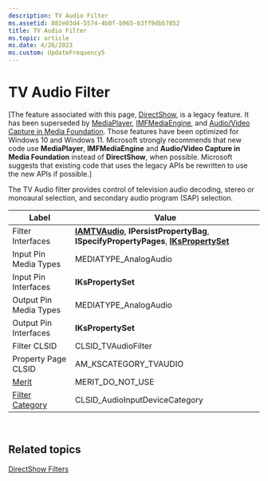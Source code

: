 ```yaml
---
description: TV Audio Filter
ms.assetid: 882e03d4-5574-4b0f-b965-63ff9dbb7852
title: TV Audio Filter
ms.topic: article
ms.date: 4/26/2023
ms.custom: UpdateFrequency5
---
```


# TV Audio Filter

\[The feature associated with this page, [DirectShow](/windows/win32/directshow/directshow), is a legacy feature. It has been superseded by [MediaPlayer](/uwp/api/Windows.Media.Playback.MediaPlayer), [IMFMediaEngine](/windows/win32/api/mfmediaengine/nn-mfmediaengine-imfmediaengine), and [Audio/Video Capture in Media Foundation](windows/win32/medfound/audio-video-capture-in-media-foundation). Those features have been optimized for Windows 10 and Windows 11. Microsoft strongly recommends that new code use **MediaPlayer**, **IMFMediaEngine** and **Audio/Video Capture in Media Foundation** instead of **DirectShow**, when possible. Microsoft suggests that existing code that uses the legacy APIs be rewritten to use the new APIs if possible.\]

The TV Audio filter provides control of television audio decoding, stereo or monoaural selection, and secondary audio program (SAP) selection.



| Label | Value |
|------------------------------------------|--------------------------------------------------------------------------------------------------------------------------------|
| Filter Interfaces                        | [**IAMTVAudio**](/windows/desktop/api/Strmif/nn-strmif-iamtvaudio), **IPersistPropertyBag**, **ISpecifyPropertyPages**, [**IKsPropertySet**](ikspropertyset.md) |
| Input Pin Media Types                    | MEDIATYPE\_AnalogAudio                                                                                                         |
| Input Pin Interfaces                     | **IKsPropertySet**                                                                                                             |
| Output Pin Media Types                   | MEDIATYPE\_AnalogAudio                                                                                                         |
| Output Pin Interfaces                    | **IKsPropertySet**                                                                                                             |
| Filter CLSID                             | CLSID\_TVAudioFilter                                                                                                           |
| Property Page CLSID                      | AM\_KSCATEGORY\_TVAUDIO                                                                                                        |
| [Merit](merit.md)                       | MERIT\_DO\_NOT\_USE                                                                                                            |
| [Filter Category](filter-categories.md) | CLSID\_AudioInputDeviceCategory                                                                                                |



 

## Related topics

<dl> <dt>

[DirectShow Filters](directshow-filters.md)
</dt> </dl>

 

 



